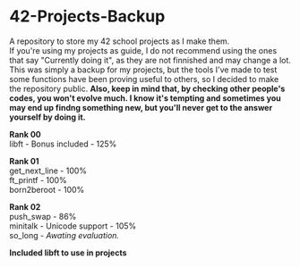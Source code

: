 # 42-Projects-Backup
A repository to store my 42 school projects as I make them.  
If you're using my projects as guide, I do not recommend using the ones that say "Currently doing it", as they are not finnished and may change a lot. This was simply a backup for my projects, but the tools I've made to test some functions have been proving useful to others, so I decided to make the repository public. **Also, keep in mind that, by checking other people's codes, you won't evolve much. I know it's tempting and sometimes you may end up findng something new, but you'll never get to the answer yourself by doing it.**  

**Rank 00**  
libft - Bonus included - 125%  

**Rank 01**  
get_next_line - 100%  
ft_printf - 100%  
born2beroot - 100%

**Rank 02**  
push_swap - 86%   
minitalk - Unicode support - 105%  
so_long - *Awating evaluation.*  

**Included libft to use in projects**  
